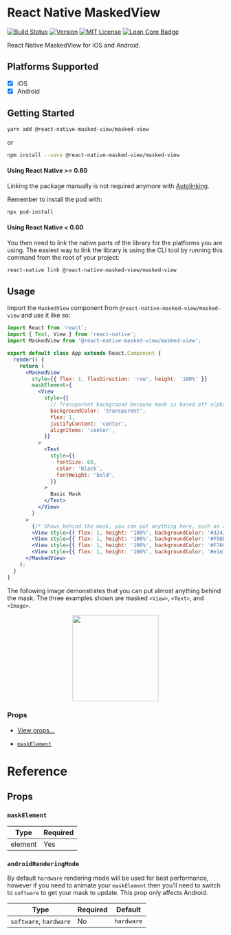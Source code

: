 # React Native MaskedView

[![Build Status][build-badge]][build]
[![Version][version-badge]][package]
[![MIT License][license-badge]][license]
[![Lean Core Badge][lean-core-badge]][lean-core-issue]

React Native MaskedView for iOS and Android.

## Platforms Supported

- [x] iOS
- [x] Android

## Getting Started

```sh
yarn add @react-native-masked-view/masked-view
```

or

```sh
npm install --save @react-native-masked-view/masked-view
```

#### Using React Native >= 0.60

Linking the package manually is not required anymore with [Autolinking](https://github.com/react-native-masked-view/cli/blob/master/docs/autolinking.md).

Remember to install the pod with:

```sh
npx pod-install
```

#### Using React Native < 0.60

You then need to link the native parts of the library for the platforms you are using. The easiest way to link the library is using the CLI tool by running this command from the root of your project:

```sh
react-native link @react-native-masked-view/masked-view
```

## Usage

Import the `MaskedView` component from `@react-native-masked-view/masked-view` and use it like so:

```jsx
import React from 'react';
import { Text, View } from 'react-native';
import MaskedView from '@react-native-masked-view/masked-view';

export default class App extends React.Component {
  render() {
    return (
      <MaskedView
        style={{ flex: 1, flexDirection: 'row', height: '100%' }}
        maskElement={
          <View
            style={{
              // Transparent background because mask is based off alpha channel.
              backgroundColor: 'transparent',
              flex: 1,
              justifyContent: 'center',
              alignItems: 'center',
            }}
          >
            <Text
              style={{
                fontSize: 60,
                color: 'black',
                fontWeight: 'bold',
              }}
            >
              Basic Mask
            </Text>
          </View>
        }
      >
        {/* Shows behind the mask, you can put anything here, such as an image */}
        <View style={{ flex: 1, height: '100%', backgroundColor: '#324376' }} />
        <View style={{ flex: 1, height: '100%', backgroundColor: '#F5DD90' }} />
        <View style={{ flex: 1, height: '100%', backgroundColor: '#F76C5E' }} />
        <View style={{ flex: 1, height: '100%', backgroundColor: '#e1e1e1' }} />
      </MaskedView>
    );
  }
}
```

The following image demonstrates that you can put almost anything behind the mask. The three examples shown are masked `<View>`, `<Text>`, and `<Image>`.

<p align="center"><img src="img/example.png" width="200"></img></p>

### Props

- [View props...](https://github.com/facebook/react-native-website/blob/master/docs/view.md#props)

* [`maskElement`](#maskelement)

# Reference

## Props

### `maskElement`

| Type    | Required |
| ------- | -------- |
| element | Yes      |

### `androidRenderingMode`

By default `hardware` rendering mode will be used for best performance, however if you need to animate your `maskElement` then you’ll need to switch to `software` to get your mask to update. This prop only affects Android.

| Type                   | Required | Default    |
| ---------------------- | -------- | ---------- |
| `software`, `hardware` | No       | `hardware` |

<!-- badges -->

[build-badge]: https://github.com/react-native-masked-view/masked-view/workflows/Build/badge.svg
[build]: https://github.com/react-native-masked-view/masked-view/actions
[version-badge]: https://img.shields.io/npm/v/@react-native-masked-view/masked-view.svg?style=flat-square
[package]: https://www.npmjs.com/package/@react-native-masked-view/masked-view
[license-badge]: https://img.shields.io/npm/l/@react-native-masked-view/masked-view.svg?style=flat-square
[license]: https://opensource.org/licenses/MIT
[lean-core-badge]: https://img.shields.io/badge/Lean%20Core-Extracted-brightgreen.svg?style=flat-square
[lean-core-issue]: https://github.com/facebook/react-native/issues/23313
